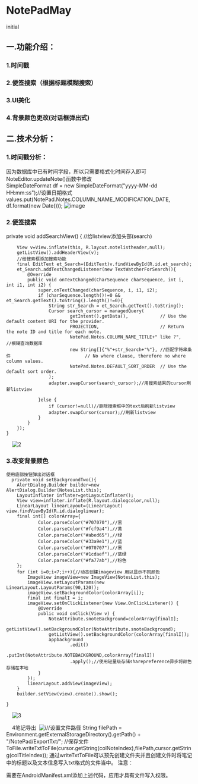 # NotePadMay
initial
## 一.功能介绍：
### 1.时间戳</br>
### 2.便签搜索（根据标题模糊搜索）</br>
### 3.UI美化</br>
### 4.背景颜色更改(对话框弹出式)</br>
## 二.技术分析：
### 1.时间戳分析：</br>
因为数据库中已有时间字段，所以只需要格式化时间存入即可</br>
NoteEditor.updateNote()函数中修改</br>
        SimpleDateFormat df = new SimpleDateFormat("yyyy-MM-dd HH:mm:ss");//设置日期格式</br>
        values.put(NotePad.Notes.COLUMN_NAME_MODIFICATION_DATE, df.format(new Date()));
         ![image](http://a3.qpic.cn/psb?/V139AMkR4Vdea0/*GO9xy7hf*IdT4C0OOVpVktcwdq3pXIwiTlvzAR3qgI!/b/dG0BAAAAAAAA&bo=VwFvAlcBbwIDACU!&rf=viewer_4)
 ### 2.便签搜索
   private void addSearchView() 
   {
        //给listview添加头部(search)
        
        View v=View.inflate(this, R.layout.notelistheader,null);
        getListView().addHeaderView(v);
        //给搜索框添加搜索功能
        final EditText et_Search=(EditText)v.findViewById(R.id.et_search);
        et_Search.addTextChangedListener(new TextWatcherForSearch(){
            @Override
            public void onTextChanged(CharSequence charSequence, int i, int i1, int i2) {
                super.onTextChanged(charSequence, i, i1, i2);
                if (charSequence.length()!=0 && et_Search.getText().toString().length()!=0){
                    String str_Search = et_Search.getText().toString();
                    Cursor search_cursor = managedQuery(
                            getIntent().getData(),            // Use the default content URI for the provider.
                            PROJECTION,                       // Return the note ID and title for each note.
                            NotePad.Notes.COLUMN_NAME_TITLE+" like ?",     //模糊查询数据库
                            new String[]{"%"+str_Search+"%"}, //匹配字符串条件                            // No where clause, therefore no where column values.
                            NotePad.Notes.DEFAULT_SORT_ORDER  // Use the default sort order.
                    );
                    adapter.swapCursor(search_cursor);//用搜索结果的cursor刷新listview

                }else {
                    if (cursor!=null)//删除搜索框中的text后刷新listview
                    adapter.swapCursor(cursor);//刷新listview
                }
            }
        });
    }
     ![2](http://a3.qpic.cn/psb?/V139AMkR4Vdea0/C64DaQ8ukOZX3Zw5aqhoXbQbUqGqcqsiiJ0bJN2kU20!/b/dIIBAAAAAAAA&bo=RwFIAkcBSAIDACU!&rf=viewer_4)
 ### 3.改变背景颜色
    使用底部按钮弹出对话框
      private void setBackgroundTwo(){
        AlertDialog.Builder builder=new AlertDialog.Builder(NotesList.this);
        LayoutInflater inflater=getLayoutInflater();
        View view=inflater.inflate(R.layout.dialogcolor,null);
        LinearLayout linearLayout=(LinearLayout) view.findViewById(R.id.dialoglinear);
        final int[] colorArray={
                Color.parseColor("#707070"),//黑
                Color.parseColor("#fcf9a4"),//黄
                Color.parseColor("#abed65"),//绿
                Color.parseColor("#33a9e1"),//蓝
                Color.parseColor("#070707"),//黑
                Color.parseColor("#1cdaef"),//蓝绿
                Color.parseColor("#fa77ab"),//粉色
        };
        for (int i=0;i<7;i++){//动态创建imageview 用以显示不同颜色
            ImageView imageView=new ImageView(NotesList.this);
            imageView.setLayoutParams(new LinearLayout.LayoutParams(90,120));
            imageView.setBackgroundColor(colorArray[i]);
            final int finalI = i;
            imageView.setOnClickListener(new View.OnClickListener() {
                @Override
                public void onClick(View v) {
                    NoteAttribute.snoteBackground=colorArray[finalI];
                    getListView().setBackgroundColor(NoteAttribute.snoteBackground);
                    getListView().setBackgroundColor(colorArray[finalI]);
                    appbackground
                            .edit()
                            .putInt(NoteAttribute.NOTEBACKGROUND,colorArray[finalI])
                            .apply();//使用轻量级存储sharepreference异步将颜色存储在本地
                }
            });
            linearLayout.addView(imageView);
        }
        builder.setView(view).create().show();

    }
     ![3](http://a1.qpic.cn/psb?/V139AMkR4Vdea0/bCiV3OChUGoQ0yepcK.SCWe9yUzqj6k*RgpmRPLXhrc!/b/dG4BAAAAAAAA&bo=RwFIAkcBSAIDACU!&rf=viewer_4)

     
     
     
     
     
     
     
     
     4笔记导出  ![i](http://a3.qpic.cn/psb?/V139AMkR4Vdea0/z9WHLd79enCWqRVQUAlWyPWjBVObfiEzq.ylor.Ei.k!/b/dG0BAAAAAAAA&bo=QwFvAkMBbwIDACU!&rf=viewer_4)//设置文件路径
String filePath = Environment.getExternalStorageDirectory().getPath() + "/NotePad/ExportTxt/";
//保存文件
ToFile.writeTxtToFile(cursor.getString(colNoteIndex),filePath,cursor.getString(colTitleIndex));
通过writeTxtToFile可以预先创建文件夹并且创建文件时将笔记中的标题以及文本信息写入txt格式的文件当中。 注意：

<uses-permission android:name="android.permission.WRITE_EXTERNAL_STORAGE"/>
需要在AndroidManifest.xml添加上述代码，应用才具有文件写入权限。


